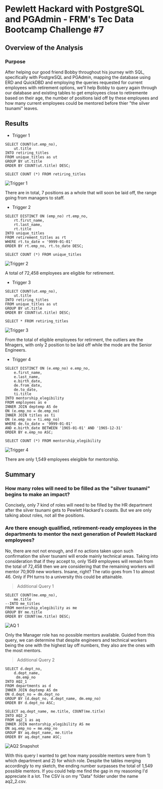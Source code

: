 # Pewlett Hackard with PostgreSQL and PGAdmin - FRM's Tec Data Bootcamp Challenge #7

## Overview of the Analysis
### Purpose
After helping our good friend Bobby throughout his journey with SQL, specifically with PostgreSQL and PGAdmin, mapping the database using ERD and QuickDBD and employing the queries requested for current employees with retirement options, we'll help Bobby to query again through our database and existing tables to get employees close to retiremente based on their age, the number of positions laid off by these employees and how many current employees could be mentored before thier "the silver tsunami" leaves.

## Results
- Trigger 1
```
SELECT COUNT(ut.emp_no),
	ut.title
INTO retiring_titles
FROM unique_titles as ut
GROUP BY ut.title
ORDER BY COUNT(ut.title) DESC;

SELECT COUNT (*) FROM retiring_titles
```
![Trigger 1](https://user-images.githubusercontent.com/96660344/155063364-e3d73f26-f7d4-4b6b-bff9-b049d0824cc1.png)

There are in total, 7 positions as a whole that will soon be laid off, the range going from managers to staff.
- Trigger 2
```
SELECT DISTINCT ON (emp_no) rt.emp_no,
	rt.first_name,
	rt.last_name,
	rt.title
INTO unique_titles
FROM retirement_titles as rt
WHERE rt.to_date = '9999-01-01'
ORDER BY rt.emp_no, rt.to_date DESC;

SELECT COUNT (*) FROM unique_titles
```
![Trigger 2](https://user-images.githubusercontent.com/96660344/155063137-ab5c5076-ec23-4490-862d-7f05f21bf9cc.png)

A total of 72,458 employees are eligible for retirement.

- Trigger 3
```
SELECT COUNT(ut.emp_no),
	ut.title
INTO retiring_titles
FROM unique_titles as ut
GROUP BY ut.title
ORDER BY COUNT(ut.title) DESC;

SELECT * FROM retiring_titles
```
![Trigger 3](https://user-images.githubusercontent.com/96660344/155063124-05000877-ea0d-43c9-8461-b5954406d279.png)

From the total of eligible employees for retirment, the outliers are the Mnagers, with only 2 position to be laid off while the mode are the Senior Engineers.

- Trigger 4
```
SELECT DISTINCT ON (e.emp_no) e.emp_no,
	e.first_name,
	e.last_name,
	e.birth_date,
	de.from_date,
	de.to_date,
	ti.title
INTO mentorship_elegibility
FROM employees as e
INNER JOIN deptemp AS de
ON (e.emp_no = de.emp_no)
INNER JOIN titles as ti
ON (e.emp_no = ti.emp_no)
WHERE de.to_date = '9999-01-01'
AND e.birth_date BETWEEN '1965-01-01' AND '1965-12-31'
ORDER BY e.emp_no ASC;

SELECT COUNT (*) FROM mentorship_elegibility
```
![Trigger 4](https://user-images.githubusercontent.com/96660344/155063119-2b41a005-5062-4175-b4f6-77de84f626b5.png)

There are only 1,549 employees eleigible for mentorship.

## Summary
### How many roles will need to be filled as the "silver tsunami" begins to make an impact?
Concisely, only 7 kind of roles will need to be filled by the HR department after the silver tsunami gets to Pewlett Hackard's coasts. But we are only talking about roles, not all the positions.

### Are there enough qualified, retirement-ready employees in the departments to mentor the next generation of Pewlett Hackard employees?
No, there are not not enough, and if no actions taken upon such confirmation the silver tsunami will erode mainly technical areas. Taking into consideration that if they accept to, only 1549 employees will remain from the total of 72,458 then we are considering that the remaining workers will mentor 70,909 new workers. Insane, right? The ratio goes from 1 to almost 46. Only if PH turns to a university this could be attainable.

> Additional Query 1
```
SELECT COUNT(me.emp_no),
	me.title
--INTO me_titles
FROM mentorship_elegibility as me
GROUP BY me.title
ORDER BY COUNT(me.title) DESC;
```
![AQ 1](https://user-images.githubusercontent.com/96660344/155064609-1fb42eea-0d39-4d78-a45e-94849b7aad4e.png)

Only the Manager role has no possible mentors available. Guided from this query, we can determine that despite engineers and technical workers being the one with the highest lay off numbers, they also are the ones with the most mentors.

> Additional Query 2
```
SELECT d.dept_no,
	d.dept_name,
     dm.emp_no
INTO AQ2_1
FROM departments as d
INNER JOIN deptemp AS dm
ON d.dept_no = dm.dept_no
GROUP BY (d.dept_no, d.dept_name, dm.emp_no)
ORDER BY d.dept_no ASC;

SELECT aq.dept_name, me.title, COUNT(me.title)
INTO AQ2_2
FROM aq2_1 as aq
INNER JOIN mentorship_elegibility AS me
ON aq.emp_no = me.emp_no
GROUP BY aq.dept_name, me.title
ORDER BY aq.dept_name ASC;
```

![AQ2 Snapshot](https://user-images.githubusercontent.com/96660344/155068742-555177ac-014d-4b64-ba86-959e3d2839d0.png)

With this query I wanted to get how many possible mentors were from 1) which department and 2) for which role. Despite the tables merging accordingly to my sketch, the ending number surpasses the total of 1,549 possible mentors. If you could help me find the gap in my reasoning I'd appreciate it a lot.
The CSV is on my "Data" folder under the name aq2_2.csv.
